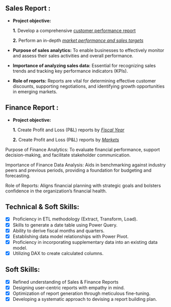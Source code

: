 ## Sales Report :


- **Project objective:** 

    **1.** Develop a comprehensive  [customer performance report](https://github.com/Dataguru14/Excel-Sales-Analytics/blob/main/Customer%20Performance%20report.pdf) 

    **2.** Perform an in-depth _[market performance and sales targets](https://github.com/Dataguru14/Excel-Sales-Analytics/blob/main/market%20performance%20vs%20target%20report.pdf)_

- **Purpose of sales analytics:** To enable businesses to effectively monitor and assess their sales activities and overall performance.
- **Importance of analyzing sales data:** Essential for recognizing sales trends and tracking key performance indicators (KPIs).

- **Role of reports:** Reports are vital for determining effective customer discounts, supporting negotiations, and identifying growth opportunities in emerging markets.


## Finance Report :

- **Project objective:** 

    **1.** Create Profit and Loss (P&L) reports by _[Fiscal Year](https://github.com/Dataguru14/Excel-Sales-Analytics/blob/main/P%20%26%20L%20by%20Fiscal%20Year.pdf)_

   **2.** Create Profit and Loss (P&L) reports by _[Markets](https://github.com/Dataguru14/Excel-Sales-Analytics/blob/main/P%20%26%20L%20by%20markets.pdf)_

Purpose of Finance Analytics:
To evaluate financial performance, support decision-making, and facilitate stakeholder communication.

Importance of Finance Data Analysis:
Aids in benchmarking against industry peers and previous periods, providing a foundation for budgeting and forecasting.

Role of Reports:
Aligns financial planning with strategic goals and bolsters confidence in the organization’s financial health.

## Technical & Soft Skills:
- [x]	Proficiency in ETL methodology (Extract, Transform, Load).
- [x]	Skills to generate a date table using Power Query.
- [x]	Ability to derive fiscal months and quarters.
- [x]	Establishing data model relationships with Power Pivot.
- [x]	Proficiency in incorporating supplementary data into an existing data model.
- [x]	Utilizing DAX to create calculated columns.

## Soft Skills:
- [x]	Refined understanding of Sales & Finance Reports
- [x]	Designing user-centric reports with empathy in mind.
- [x]	Optimization of report generation through meticulous fine-tuning.
- [x]	Developing a systematic approach to devising a report building plan.
